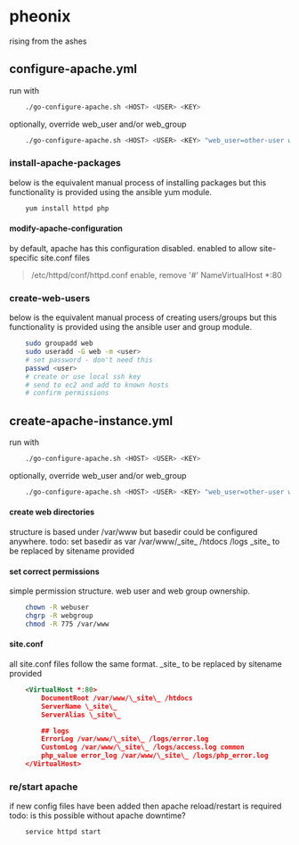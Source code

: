 pheonix
=======

rising from the ashes

## configure-apache.yml

run with 
```bash
    ./go-configure-apache.sh <HOST> <USER> <KEY>
```

optionally, override web_user and/or web_group
```bash
    ./go-configure-apache.sh <HOST> <USER> <KEY> "web_user=other-user web_group=other-group"
```

### install-apache-packages
below is the equivalent manual process of installing packages but this functionality is provided using the ansible yum module.
```bash
    yum install httpd php
```

#### modify-apache-configuration
by default, apache has this configuration disabled. enabled to allow site-specific site.conf files
> /etc/httpd/conf/httpd.conf
> enable, remove '#'
> NameVirtualHost *:80

### create-web-users
below is the equivalent manual process of creating users/groups but this functionality is provided using the ansible user and group module. 
```bash
    sudo groupadd web
    sudo useradd -G web -m <user>
    # set password - don't need this 
    passwd <user>
    # create or use local ssh key
    # send to ec2 and add to known hosts
    # confirm permissions
```

## create-apache-instance.yml 

run with 
```bash
    ./go-configure-apache.sh <HOST> <USER> <KEY>
```

optionally, override web_user and/or web_group
```bash
    ./go-configure-apache.sh <HOST> <USER> <KEY> "web_user=other-user web_group=other-group"
```

#### create web directories
structure is based under /var/www but basedir could be configured anywhere.
todo: set basedir as var
   /var/www/\_site\_
      /htdocs
      /logs
\_site\_ to be replaced by sitename provided

#### set correct permissions
simple permission structure. web user and web group ownership. 
```bash
    chown -R webuser
    chgrp -R webgroup
    chmod -R 775 /var/www
```

#### site.conf
all site.conf files follow the same format. \_site\_  to be replaced by sitename provided
```xml
    <VirtualHost *:80>
        DocumentRoot /var/www/\_site\_ /htdocs
        ServerName \_site\_ 
        ServerAlias \_site\_ 

        ## logs
        ErrorLog /var/www/\_site\_ /logs/error.log
        CustomLog /var/www/\_site\_ /logs/access.log common
        php_value error_log /var/www/\_site\_ /logs/php_error.log
    </VirtualHost>
```

### re/start apache
if new config files have been added then apache reload/restart is required
todo: is this possible without apache downtime?
```bash
    service httpd start
```
